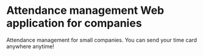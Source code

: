 # Attendance management Web application for companies
Attendance management for small companies. You can send your time card anywhere anytime!